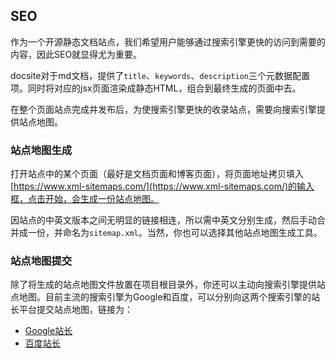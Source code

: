 ## SEO

作为一个开源静态文档站点，我们希望用户能够通过搜索引擎更快的访问到需要的内容，因此SEO就显得尤为重要。

docsite对于md文档，提供了`title`、`keywords`、`description`三个元数据配置项。同时将对应的jsx页面渲染成静态HTML，组合到最终生成的页面中去。

在整个页面站点完成并发布后，为使搜索引擎更快的收录站点，需要向搜索引擎提供站点地图。

### 站点地图生成

打开站点中的某个页面（最好是文档页面和博客页面），将页面地址拷贝填入[https://www.xml-sitemaps.com/](https://www.xml-sitemaps.com/)的输入框，点击开始，会生成一份站点地图。

因站点的中英文版本之间无明显的链接相连，所以需中英文分别生成，然后手动合并成一份，并命名为`sitemap.xml`。当然，你也可以选择其他站点地图生成工具。

### 站点地图提交

除了将生成的站点地图文件放置在项目根目录外，你还可以主动向搜索引擎提供站点地图。目前主流的搜索引擎为Google和百度，可以分别向这两个搜索引擎的站长平台提交站点地图，链接为：
+ [Google站长](https://www.google.com/webmasters/tools/home)
+ [百度站长](https://ziyuan.baidu.com/site/index)